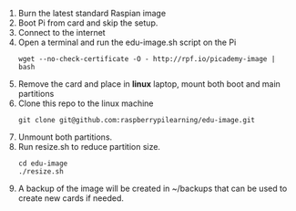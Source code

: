 1. Burn the latest standard Raspian image
1. Boot Pi from card and skip the setup.
1. Connect to the internet
1. Open a terminal and run the edu-image.sh script on the Pi
    ```
    wget --no-check-certificate -O - http://rpf.io/picademy-image | bash
    ```
1. Remove the card and place in **linux** laptop, mount both boot and main partitions 
1. Clone this repo to the linux machine
    ```
    git clone git@github.com:raspberrypilearning/edu-image.git
    ```
1. Unmount both partitions. 
1. Run resize.sh to reduce partition size.
    ```
    cd edu-image
    ./resize.sh
    ```
1. A backup of the image will be created in ~/backups that can be used to create new cards if needed.

